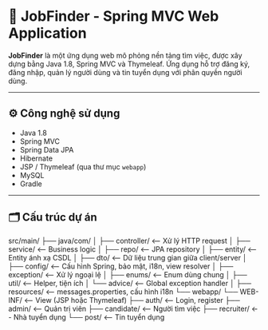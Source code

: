 # 🧭 JobFinder - Spring MVC Web Application

**JobFinder** là một ứng dụng web mô phỏng nền tảng tìm việc, được xây dựng bằng Java 1.8, Spring MVC và Thymeleaf. Ứng dụng hỗ trợ đăng ký, đăng nhập, quản lý người dùng và tin tuyển dụng với phân quyền người dùng.

---

## ⚙️ Công nghệ sử dụng

- Java 1.8
- Spring MVC
- Spring Data JPA
- Hibernate
- JSP / Thymeleaf (qua thư mục `webapp`)
- MySQL
- Gradle

---

## 🗂️ Cấu trúc dự án

src/main/
├── java/com/
│ ├── controller/ <-- Xử lý HTTP request
│ ├── service/ <-- Business logic
│ ├── repo/ <-- JPA repository
│ ├── entity/ <-- Entity ánh xạ CSDL
│ ├── dto/ <-- Dữ liệu trung gian giữa client/server
│ ├── config/ <-- Cấu hình Spring, bảo mật, i18n, view resolver
│ ├── exception/ <-- Xử lý ngoại lệ
│ ├── enums/ <-- Enum dùng chung
│ ├── util/ <-- Helper, tiện ích
│ └── advice/ <-- Global exception handler
│
├── resources/ <-- messages.properties, cấu hình i18n
└── webapp/
└── WEB-INF/ <-- View (JSP hoặc Thymeleaf)
├── auth/ <-- Login, register
├── admin/ <-- Quản trị viên
├── candidate/ <-- Người tìm việc
├── recruiter/ <-- Nhà tuyển dụng
└── post/ <-- Tin tuyển dụng

